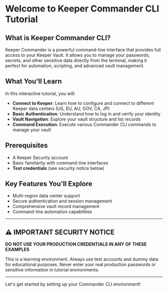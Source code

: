 # Welcome to Keeper Commander CLI Tutorial

## What is Keeper Commander CLI?

Keeper Commander is a powerful command-line interface that provides full access to your Keeper Vault. It allows you to manage your passwords, secrets, and other sensitive data directly from the terminal, making it perfect for automation, scripting, and advanced vault management.

## What You'll Learn

In this interactive tutorial, you will:

- **Connect to Keeper**: Learn how to configure and connect to different Keeper data centers (US, EU, AU, GOV, CA, JP)
- **Basic Authentication**: Understand how to log in and verify your identity
- **Vault Navigation**: Explore your vault structure and list records
- **Command Execution**: Execute various Commander CLI commands to manage your vault

## Prerequisites

- A Keeper Security account
- Basic familiarity with command-line interfaces
- **Test credentials** (see security notice below)

## Key Features You'll Explore

- Multi-region data center support
- Secure authentication and session management
- Comprehensive vault record management
- Command-line automation capabilities

---

## ⚠️ IMPORTANT SECURITY NOTICE

**DO NOT USE YOUR PRODUCTION CREDENTIALS IN ANY OF THESE EXAMPLES**

This is a learning environment. Always use test accounts and dummy data for educational purposes. Never enter your real production passwords or sensitive information in tutorial environments.

---

Let's get started by setting up your Commander CLI environment!